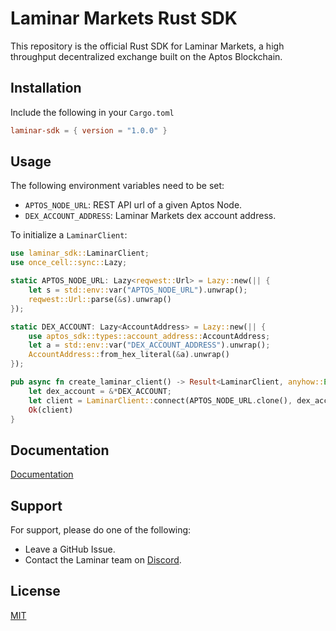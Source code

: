 [//]: # (![Logo]&#40;https://dev-to-uploads.s3.amazonaws.com/uploads/articles/th5xamgrr6se0x5ro4g6.png&#41;)

# Laminar Markets Rust SDK

This repository is the official Rust SDK for Laminar Markets, a high throughput decentralized exchange built on the Aptos Blockchain.

## Installation

Include the following in your `Cargo.toml`
```toml
laminar-sdk = { version = "1.0.0" }
```

## Usage

The following environment variables need to be set:

- `APTOS_NODE_URL`: REST API url of a given Aptos Node.
- `DEX_ACCOUNT_ADDRESS`: Laminar Markets dex account address.

To initialize a `LaminarClient`:
```rust
use laminar_sdk::LaminarClient;
use once_cell::sync::Lazy;

static APTOS_NODE_URL: Lazy<reqwest::Url> = Lazy::new(|| {
    let s = std::env::var("APTOS_NODE_URL").unwrap();
    reqwest::Url::parse(&s).unwrap()
});

static DEX_ACCOUNT: Lazy<AccountAddress> = Lazy::new(|| {
    use aptos_sdk::types::account_address::AccountAddress;
    let a = std::env::var("DEX_ACCOUNT_ADDRESS").unwrap();
    AccountAddress::from_hex_literal(&a).unwrap()
});

pub async fn create_laminar_client() -> Result<LaminarClient, anyhow::Error> {
    let dex_account = &*DEX_ACCOUNT;
    let client = LaminarClient::connect(APTOS_NODE_URL.clone(), dex_account, acc).await?;
    Ok(client)
}
```

## Documentation

[Documentation](https://laminar-markets.github.io/sdk-rust/laminar_sdk/)

## Support

For support, please do one of the following:

- Leave a GitHub Issue.
- Contact the Laminar team on [Discord](https://discord.gg/laminar).

## License

[MIT](https://choosealicense.com/licenses/mit/)
